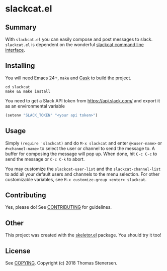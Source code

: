 # slackcat.el

## Summary

With `slackcat.el` you can easily compose and post messages to slack.
`slackcat.el` is dependent on the wonderful
[slackcat command line interface](https://github.com/rlister/slackcat).

## Installing

You will need Emacs 24+, `make` and [Cask](https://github.com/cask/cask) to
build the project.

    cd slackcat
    make && make install

You need to get a Slack API token from https://api.slack.com/ and export it as
an environmental variable

```.el
(setenv "SLACK_TOKEN" "<your api token>")
```

## Usage

Simply `(require 'slackcat)` and do `M-x slackcat` and enter `@<user-name>` or
`#<channel-name>` to select the user or channel to send the message to. A buffer
for composing the message will pop up. When done, hit `C-c C-c` to send the
message or `C-c C-k` to abort.

You may customize the `slackcat-user-list` and the `slackcat-channel-list` to
add all your default users and channels to the menu selection. For other
customizable variables, see `M-x customize-group <enter> slackcat`.


## Contributing

Yes, please do! See [CONTRIBUTING][] for guidelines.

## Other

This project was created with the
[skeletor.el](https://github.com/chrisbarrett/skeletor.el) package. You should
try it too!

## License

See [COPYING][]. Copyright (c) 2018 Thomas Stenersen.


[CONTRIBUTING]: ./CONTRIBUTING.md
[COPYING]: ./COPYING
